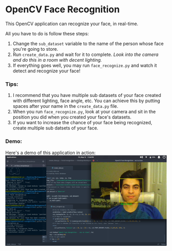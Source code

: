 # OpenCV Face Recognition
This OpenCV application can recognize your face, in real-time.

All you have to do is follow these steps:
1. Change the `sub_dataset` variable to the name of the person whose face you're going to store.
2. Run `create_data.py` and wait for it to complete. *Look into the camera and do this in a room with decent lighting.*
3. If everything goes well, you may run `face_recognize.py` and watch it detect and recognize your face!

### Tips:
1. I recommend that you have multiple sub datasets of your face created with different lighting, face angle, etc. You can achieve this by putting spaces after your name in the `create_data.py` file.
2. When you run `face_recognize.py`, look at your camera and sit in the position you did when you created your face's datasets.
3. If you want to increase the chance of your face being recognized, create multiple sub datsets of your face.

### Demo: 
Here's a demo of this application in action:
![Demo picture](demo.png)
